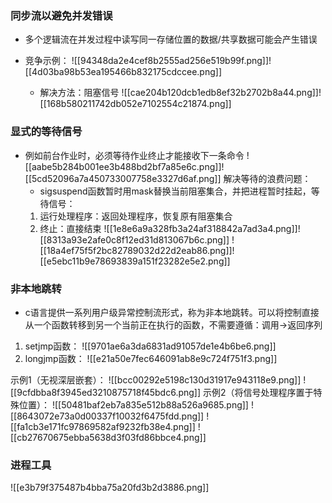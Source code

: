 ### 同步流以避免并发错误
- 多个逻辑流在并发过程中读写同一存储位置的数据/共享数据可能会产生错误

- 竞争示例：
	![[94348da2e4cef8b2555ad256e519b99f.png]]![[4d03ba98b53ea195466b832175cdccee.png]]
	- 解决方法：阻塞信号
	![[cae204b120dcb1edb8ef32b2702b8a44.png]]![[168b580211742db052e7102554c21874.png]]

### 显式的等待信号
- 例如前台作业时，必须等待作业终止才能接收下一条命令
	![[aabe5b284b001ee3b488bd2bf7a85e6c.png]]![[5cd52096a7a450733007758e3327d6af.png]]
	解决等待的浪费问题：
	- sigsuspend函数暂时用mask替换当前阻塞集合，并把进程暂时挂起，等待信号：
	1. 运行处理程序：返回处理程序，恢复原有阻塞集合
	2. 终止：直接结束
	![[1e8e6a9a328fb3a24af318842a7ad3a4.png]]![[8313a93e2afe0c8f12ed31d813067b6c.png]]
	![[18a4ef75f5f2bc82789032d22d2eab86.png]]![[e5ebc11b9e78693839a151f23282e5e2.png]]

### 非本地跳转
- c语言提供一系列用户级异常控制流形式，称为非本地跳转。可以将控制直接从一个函数转移到另一个当前正在执行的函数，不需要遵循：调用->返回序列
1. setjmp函数：
	![[9701ae6a3da6831ad91057de1e4b6be6.png]]
2. longjmp函数：
	![[e21a50e7fec646091ab8e9c724f751f3.png]]

示例1（无视深层嵌套）：
	![[bcc00292e5198c130d31917e943118e9.png]]
	![[9cfdbba8f3945ed3210875718f45bdc6.png]]
示例2（将信号处理程序置于特殊位置）：
	![[50481baf2eb7a835e512b88a526a9685.png]]
	![[8643072e73a0d00337f10032f6475fdd.png]]
	![[fa1cb3e171fc97869582af9232fb38e4.png]]
![[cb27670675ebba5638d3f03fd86bbce4.png]]

### 进程工具
![[e3b79f375487b4bba75a20fd3b2d3886.png]]